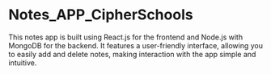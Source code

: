 # Notes_APP_CipherSchools
This notes app is built using React.js for the frontend and Node.js with MongoDB for the backend. It features a user-friendly interface, allowing you to easily add and delete notes, making interaction with the app simple and intuitive.
